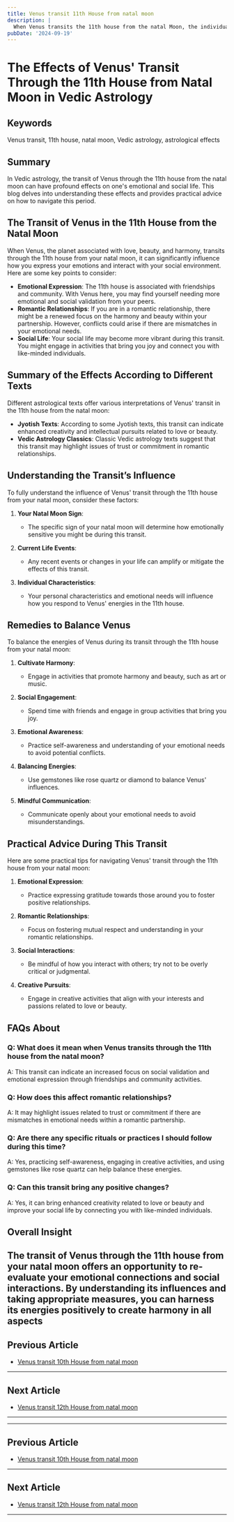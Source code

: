```yaml
---
title: Venus transit 11th House from natal moon
description: |
  When Venus transits the 11th house from the natal Moon, the individual enjoys financial gains, social success, and general happiness. The period is marked by the fulfillment of desires, strong relationships, and the acquisition of wealth and material comforts.
pubDate: '2024-09-19'
---
```


# The Effects of Venus' Transit Through the 11th House from Natal Moon in Vedic Astrology

## Keywords
Venus transit, 11th house, natal moon, Vedic astrology, astrological effects

## Summary
In Vedic astrology, the transit of Venus through the 11th house from the natal moon can have profound effects on one's emotional and social life. This blog delves into understanding these effects and provides practical advice on how to navigate this period.

## The Transit of Venus in the 11th House from the Natal Moon

When Venus, the planet associated with love, beauty, and harmony, transits through the 11th house from your natal moon, it can significantly influence how you express your emotions and interact with your social environment. Here are some key points to consider:

- **Emotional Expression**: The 11th house is associated with friendships and community. With Venus here, you may find yourself needing more emotional and social validation from your peers.
- **Romantic Relationships**: If you are in a romantic relationship, there might be a renewed focus on the harmony and beauty within your partnership. However, conflicts could arise if there are mismatches in your emotional needs.
- **Social Life**: Your social life may become more vibrant during this transit. You might engage in activities that bring you joy and connect you with like-minded individuals.

## Summary of the Effects According to Different Texts

Different astrological texts offer various interpretations of Venus' transit in the 11th house from the natal moon:

- **Jyotish Texts**: According to some Jyotish texts, this transit can indicate enhanced creativity and intellectual pursuits related to love or beauty.
- **Vedic Astrology Classics**: Classic Vedic astrology texts suggest that this transit may highlight issues of trust or commitment in romantic relationships.

## Understanding the Transit’s Influence

To fully understand the influence of Venus' transit through the 11th house from your natal moon, consider these factors:

1. **Your Natal Moon Sign**:
   - The specific sign of your natal moon will determine how emotionally sensitive you might be during this transit.
   
2. **Current Life Events**:
   - Any recent events or changes in your life can amplify or mitigate the effects of this transit.

3. **Individual Characteristics**:
   - Your personal characteristics and emotional needs will influence how you respond to Venus' energies in the 11th house.

## Remedies to Balance Venus

To balance the energies of Venus during its transit through the 11th house from your natal moon:

1. **Cultivate Harmony**:
   - Engage in activities that promote harmony and beauty, such as art or music.

2. **Social Engagement**:
   - Spend time with friends and engage in group activities that bring you joy.

3. **Emotional Awareness**:
   - Practice self-awareness and understanding of your emotional needs to avoid potential conflicts.

4. **Balancing Energies**:
   - Use gemstones like rose quartz or diamond to balance Venus' influences.

5. **Mindful Communication**:
   - Communicate openly about your emotional needs to avoid misunderstandings.

## Practical Advice During This Transit

Here are some practical tips for navigating Venus' transit through the 11th house from your natal moon:

1. **Emotional Expression**:
   - Practice expressing gratitude towards those around you to foster positive relationships.
   
2. **Romantic Relationships**:
   - Focus on fostering mutual respect and understanding in your romantic relationships.
   
3. **Social Interactions**:
   - Be mindful of how you interact with others; try not to be overly critical or judgmental.
   
4. **Creative Pursuits**:
   - Engage in creative activities that align with your interests and passions related to love or beauty.

## FAQs About

### Q: What does it mean when Venus transits through the 11th house from the natal moon?
A: This transit can indicate an increased focus on social validation and emotional expression through friendships and community activities.

### Q: How does this affect romantic relationships?
A: It may highlight issues related to trust or commitment if there are mismatches in emotional needs within a romantic partnership.

### Q: Are there any specific rituals or practices I should follow during this time?
A: Yes, practicing self-awareness, engaging in creative activities, and using gemstones like rose quartz can help balance these energies.

### Q: Can this transit bring any positive changes?
A: Yes, it can bring enhanced creativity related to love or beauty and improve your social life by connecting you with like-minded individuals.

## Overall Insight

The transit of Venus through the 11th house from your natal moon offers an opportunity to re-evaluate your emotional connections and social interactions. By understanding its influences and taking appropriate measures, you can harness its energies positively to create harmony in all aspects
---

## Previous Article
- [Venus transit 10th House from natal moon](200610_Venus_transit_10th_House_from_natal_moon.md)

---

## Next Article
- [Venus transit 12th House from natal moon](200612_Venus_transit_12th_House_from_natal_moon.md)

---
---

## Previous Article
- [Venus transit 10th House from natal moon](200610_Venus_transit_10th_House_from_natal_moon.md)

---

## Next Article
- [Venus transit 12th House from natal moon](200612_Venus_transit_12th_House_from_natal_moon.md)

---
